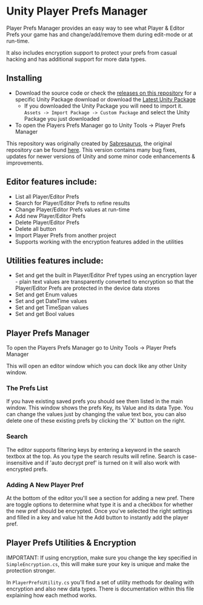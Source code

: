 # Unity Player Prefs Manager

Player Prefs Manager provides an easy way to see what Player & Editor Prefs your game has and change/add/remove them during edit-mode or at run-time.

It also includes encryption support to protect your prefs from casual hacking and has additional support for more data types.

## Installing

- Download the source code or check the [releases on this repository](https://github.com/WSWhitehouse/Unity-Player-Prefs-Manager/releases) for a specific Unity Package download or download the [Latest Unity Package](https://github.com/WSWhitehouse/Unity-Player-Prefs-Manager/releases/latest)
  - If you downloaded the Unity Package you will need to import it. `Assets -> Import Package -> Custom Package` and select the Unity Package you just downloaded
- To open the Players Prefs Manager go to Unity Tools -> Player Prefs Manager

This repository was originally created by [Sabresaurus](https://github.com/sabresaurus), the original repository can be found [here](https://github.com/sabresaurus/PlayerPrefsEditor). This version contains many bug fixes, updates for newer versions of Unity and some minor code enhancements & improvements.

## Editor features include:

- List all Player/Editor Prefs
- Search for Player/Editor Prefs to refine results
- Change Player/Editor Prefs values at run-time
- Add new Player/Editor Prefs
- Delete Player/Editor Prefs
- Delete all button
- Import Player Prefs from another project
- Supports working with the encryption features added in the utilities

## Utilities features include:

- Set and get the built in Player/Editor Pref types using an encryption layer - plain text values are transparently converted to encryption so that the Player/Editor Prefs are protected in the device data stores
- Set and get Enum values
- Set and get DateTime values
- Set and get TimeSpan values
- Set and get Bool values


## Player Prefs Manager

To open the Players Prefs Manager go to Unity Tools -> Player Prefs Manager

This will open an editor window which you can dock like any other Unity window.

### The Prefs List

If you have existing saved prefs you should see them listed in the main window. This window shows the prefs Key, its Value and its data Type. You can change the values just by changing the value text box, you can also delete one of these existing prefs by clicking the 'X' button on the right.

### Search

The editor supports filtering keys by entering a keyword in the search textbox at the top. As you type the search results will refine. Search is case-insensitive and if 'auto decrypt pref' is turned on it will also work with encrypted prefs.

### Adding A New Player Pref

At the bottom of the editor you'll see a section for adding a new pref. There are toggle options to determine what type it is and a checkbox for whether the new pref should be encrypted. Once you've selected the right settings and filled in a key and value hit the Add button to instantly add the player pref.

## Player Prefs Utilities & Encryption

IMPORTANT: If using encryption, make sure you change the key specified in `SimpleEncryption.cs`, this will make sure your key is unique and make the protection stronger.

In `PlayerPrefsUtility.cs` you'll find a set of utility methods for dealing with encryption and also new data types. There is documentation within this file explaining how each method works.
